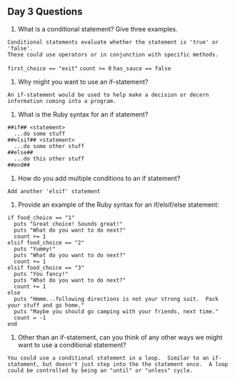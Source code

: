 ## Day 3 Questions

1. What is a conditional statement? Give three examples.

  ```
  Conditional statements evaluate whether the statement is 'true' or 'false'.
  These could use operators or in conjunction with specific methods.
  ```

  `first_choice == "exit"`
  `count >= 0`
  `has_sauce == false`

1. Why might you want to use an if-statement?

  ```
  An if-statement would be used to help make a decision or decern information coming into a program.
  ```

1. What is the Ruby syntax for an if statement?

  ```
  ##if## <statement>
    ...do some stuff
  ##elsif## <statement>
    ...do some other stuff
  ##else##
    ...do this other stuff
  ##end##
  ```

1. How do you add multiple conditions to an if statement?

  `Add another 'elsif' statement`

1. Provide an example of the Ruby syntax for an if/elsif/else statement:

  ```
  if food_choice == "1"
    puts "Great choice! Sounds great!"
    puts "What do you want to do next?"
    count += 1
  elsif food_choice == "2"
    puts "Yummy!"
    puts "What do you want to do next?"
    count += 1
  elsif food_choice == "3"
    puts "You fancy!"
    puts "What do you want to do next?"
    count += 1
  else
    puts "Hmmm...following directions is not your strong suit.  Pack your stuff and go home."
    puts "Maybe you should go camping with your friends, next time."
    count = -1
  end
  ```

1. Other than an if-statement, can you think of any other ways we might want to use a conditional statement?

  ```
  You could use a conditional statement in a loop.  Similar to an if-statement, but doesn't just step into the the statement once.  A loop could be controlled by being an "until" or "unless" cycle.
  ```
